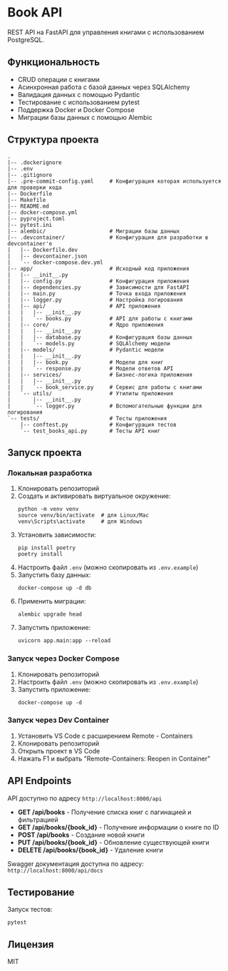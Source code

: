 # Book API

REST API на FastAPI для управления книгами с использованием PostgreSQL.

## Функциональность

- CRUD операции с книгами
- Асинхронная работа с базой данных через SQLAlchemy
- Валидация данных с помощью Pydantic
- Тестирование с использованием pytest
- Поддержка Docker и Docker Compose
- Миграции базы данных с помощью Alembic

## Структура проекта

```
.
|-- .dockerignore
|-- .env
|-- .gitignore
|-- .pre-commit-config.yaml     # Конфигурация которая используется для проверки кода
|-- Dockerfile
|-- Makefile
|-- README.md
|-- docker-compose.yml
|-- pyproject.toml
|-- pytest.ini
|-- alembic/                    # Миграции базы данных
|-- .devcontainer/              # Конфигурация для разработки в devcontainer'е
|   |-- Dockerfile.dev
|   |-- devcontainer.json
|   `-- docker-compose.dev.yml
|-- app/                        # Исходный код приложения
|   |-- __init__.py
|   |-- config.py               # Конфигурация приложения
|   |-- dependencies.py         # Зависимости для FastAPI
|   |-- main.py                 # Точка входа приложения
|   |-- logger.py               # Настройка логирования
|   |-- api/                    # API приложения
|   |   |-- __init__.py
|   |   `-- books.py            # API для работы с книгами
|   |-- core/                   # Ядро приложения
|   |   |-- __init__.py
|   |   |-- database.py         # Конфигурация базы данных
|   |   `-- models.py           # SQLAlchemy модели
|   |-- models/                 # Pydantic модели
|   |   |-- __init__.py
|   |   |-- book.py             # Модели для книг
|   |   `-- response.py         # Модели ответов API
|   |-- services/               # Бизнес-логика приложения
|   |   |-- __init__.py
|   |   `-- book_service.py     # Сервис для работы с книгами
|   `-- utils/                  # Утилиты приложения
|       |-- __init__.py
|       `-- logger.py           # Вспомогательные функции для логирования
`-- tests/                      # Тесты приложения
    |-- conftest.py             # Конфигурация тестов
    `-- test_books_api.py       # Тесты API книг
```

## Запуск проекта

### Локальная разработка

1. Клонировать репозиторий
2. Создать и активировать виртуальное окружение:
   ```
   python -m venv venv
   source venv/bin/activate  # для Linux/Mac
   venv\Scripts\activate     # для Windows
   ```
3. Установить зависимости:
   ```
   pip install poetry
   poetry install
   ```
4. Настроить файл `.env` (можно скопировать из `.env.example`)
5. Запустить базу данных:
   ```
   docker-compose up -d db
   ```
6. Применить миграции:
   ```
   alembic upgrade head
   ```
7. Запустить приложение:
   ```
   uvicorn app.main:app --reload
   ```

### Запуск через Docker Compose

1. Клонировать репозиторий
2. Настроить файл `.env` (можно скопировать из `.env.example`)
3. Запустить приложение:
   ```
   docker-compose up -d
   ```

### Запуск через Dev Container

1. Установить VS Code с расширением Remote - Containers
2. Клонировать репозиторий
3. Открыть проект в VS Code
4. Нажать F1 и выбрать "Remote-Containers: Reopen in Container"

## API Endpoints

API доступно по адресу `http://localhost:8000/api`

- **GET /api/books** - Получение списка книг с пагинацией и фильтрацией
- **GET /api/books/{book_id}** - Получение информации о книге по ID
- **POST /api/books** - Создание новой книги
- **PUT /api/books/{book_id}** - Обновление существующей книги
- **DELETE /api/books/{book_id}** - Удаление книги

Swagger документация доступна по адресу: `http://localhost:8000/api/docs`

## Тестирование

Запуск тестов:

```
pytest
```

## Лицензия

MIT
